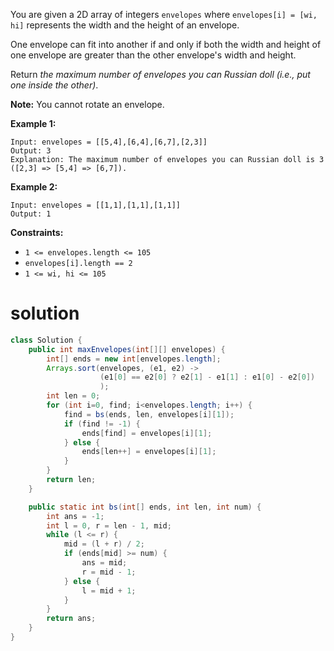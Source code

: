 You are given a 2D array of integers `envelopes` where `envelopes[i] = [wi, hi]` represents the width and the height of an envelope.

One envelope can fit into another if and only if both the width and height of one envelope are greater than the other envelope's width and height.

Return *the maximum number of envelopes you can Russian doll (i.e., put one inside the other)*.

**Note:** You cannot rotate an envelope.

 

**Example 1:**

```
Input: envelopes = [[5,4],[6,4],[6,7],[2,3]]
Output: 3
Explanation: The maximum number of envelopes you can Russian doll is 3 ([2,3] => [5,4] => [6,7]).
```

**Example 2:**

```
Input: envelopes = [[1,1],[1,1],[1,1]]
Output: 1
```

 

**Constraints:**

- `1 <= envelopes.length <= 105`
- `envelopes[i].length == 2`
- `1 <= wi, hi <= 105`

# solution

```java
class Solution {
    public int maxEnvelopes(int[][] envelopes) {
        int[] ends = new int[envelopes.length];
        Arrays.sort(envelopes, (e1, e2) -> 
                    (e1[0] == e2[0] ? e2[1] - e1[1] : e1[0] - e2[0])
                    );
        int len = 0;
        for (int i=0, find; i<envelopes.length; i++) {
            find = bs(ends, len, envelopes[i][1]);
            if (find != -1) {
                ends[find] = envelopes[i][1];
            } else {
                ends[len++] = envelopes[i][1];
            }
        }
        return len;
    }

    public static int bs(int[] ends, int len, int num) {
        int ans = -1;
        int l = 0, r = len - 1, mid;
        while (l <= r) {
            mid = (l + r) / 2;
            if (ends[mid] >= num) {
                ans = mid;
                r = mid - 1;
            } else {
                l = mid + 1;
            }
        }
        return ans;
    }
}
```

